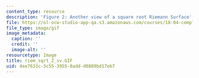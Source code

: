 ```yaml
---
content_type: resource
description: 'Figure 2: Another view of a square root Riemann Surface'
file: https://ol-ocw-studio-app-qa.s3.amazonaws.com/courses/18-04-complex-variables-with-applications-fall-1999/4ee7633c3c5539558addd0889bd17eb7_riem_sqrt_Z_sv.GIF
file_type: image/gif
image_metadata:
  caption: ''
  credit: ''
  image-alt: ''
resourcetype: Image
title: riem_sqrt_Z_sv.GIF
uid: 4ee7633c-3c55-3955-8add-d0889bd17eb7
---
```

